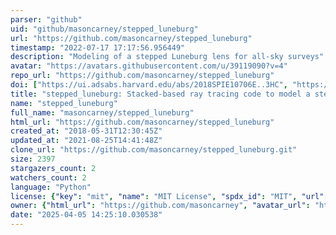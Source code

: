 ```yaml
---
parser: "github"
uid: "github/masoncarney/stepped_luneburg"
url: "https://github.com/masoncarney/stepped_luneburg"
timestamp: "2022-07-17 17:17:56.956449"
description: "Modeling of a stepped Luneburg lens for all-sky surveys"
avatar: "https://avatars.githubusercontent.com/u/39119090?v=4"
repo_url: "https://github.com/masoncarney/stepped_luneburg"
doi: ["https://ui.adsabs.harvard.edu/abs/2018SPIE10706E..3HC", "https://ui.adsabs.harvard.edu/abs/2018ascl.soft09014C/abstract"]
title: "stepped_luneburg: Stacked-based ray tracing code to model a stepped Luneburg lens"
name: "stepped_luneburg"
full_name: "masoncarney/stepped_luneburg"
html_url: "https://github.com/masoncarney/stepped_luneburg"
created_at: "2018-05-31T12:30:45Z"
updated_at: "2021-08-25T14:41:48Z"
clone_url: "https://github.com/masoncarney/stepped_luneburg.git"
size: 2397
stargazers_count: 2
watchers_count: 2
language: "Python"
license: {"key": "mit", "name": "MIT License", "spdx_id": "MIT", "url": "https://api.github.com/licenses/mit", "node_id": "MDc6TGljZW5zZTEz"}
owner: {"html_url": "https://github.com/masoncarney", "avatar_url": "https://avatars.githubusercontent.com/u/39119090?v=4", "login": "masoncarney", "type": "User"}
date: "2025-04-05 14:25:10.030538"
---
```

